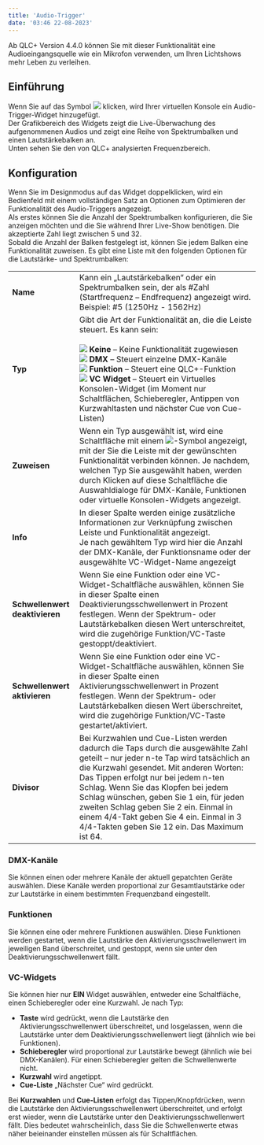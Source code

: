 ```yaml
---
title: 'Audio-Trigger'
date: '03:46 22-08-2023'
---
```


Ab QLC+ Version 4.4.0 können Sie mit dieser Funktionalität eine Audioeingangsquelle wie ein Mikrofon verwenden, um Ihren Lichtshows mehr Leben zu verleihen.  

Einführung
------------

Wenn Sie auf das Symbol ![](/basics/audioinput.png) klicken, wird Ihrer virtuellen Konsole ein Audio-Trigger-Widget hinzugefügt.  
Der Grafikbereich des Widgets zeigt die Live-Überwachung des aufgenommenen Audios und zeigt eine Reihe von Spektrumbalken und einen Lautstärkebalken an.  
Unten sehen Sie den von QLC+ analysierten Frequenzbereich.  

Konfiguration
-------------

Wenn Sie im Designmodus auf das Widget doppelklicken, wird ein Bedienfeld mit einem vollständigen Satz an Optionen zum Optimieren der Funktionalität des Audio-Triggers angezeigt.  
Als erstes können Sie die Anzahl der Spektrumbalken konfigurieren, die Sie anzeigen möchten und die Sie während Ihrer Live-Show benötigen. Die akzeptierte Zahl liegt zwischen 5 und 32.  
Sobald die Anzahl der Balken festgelegt ist, können Sie jedem Balken eine Funktionalität zuweisen. Es gibt eine Liste mit den folgenden Optionen für die Lautstärke- und Spektrumbalken:  


|     |     |
| --- | --- |
| **Name** | Kann ein „Lautstärkebalken“ oder ein Spektrumbalken sein, der als #Zahl (Startfrequenz – Endfrequenz) angezeigt wird. Beispiel: #5 (1250Hz - 1562Hz) |
| **Typ** | Gibt die Art der Funktionalität an, die die Leiste steuert. Es kann sein:<br><br>![](/basics/uncheck.png) **Keine** – Keine Funktionalität zugewiesen<br>![](/basics/intensity.png) **DMX** – Steuert einzelne DMX-Kanäle<br>![](/basics/function.png) **Funktion** – Steuert eine QLC+-Funktion<br>![](/basics/virtualconsole.png) **VC Widget** – Steuert ein Virtuelles Konsolen-Widget (im Moment nur Schaltflächen, Schieberegler, Antippen von Kurzwahltasten und nächster Cue von Cue-Listen) |
| **Zuweisen** | Wenn ein Typ ausgewählt ist, wird eine Schaltfläche mit einem ![](/basics/attach.png)-Symbol angezeigt, mit der Sie die Leiste mit der gewünschten Funktionalität verbinden können. Je nachdem, welchen Typ Sie ausgewählt haben, werden durch Klicken auf diese Schaltfläche die Auswahldialoge für DMX-Kanäle, Funktionen oder virtuelle Konsolen-Widgets angezeigt. |
| **Info** | In dieser Spalte werden einige zusätzliche Informationen zur Verknüpfung zwischen Leiste und Funktionalität angezeigt.  <br>Je nach gewähltem Typ wird hier die Anzahl der DMX-Kanäle, der Funktionsname oder der ausgewählte VC-Widget-Name angezeigt |
| **Schwellenwert deaktivieren** | Wenn Sie eine Funktion oder eine VC-Widget-Schaltfläche auswählen, können Sie in dieser Spalte einen Deaktivierungsschwellenwert in Prozent festlegen. Wenn der Spektrum- oder Lautstärkebalken diesen Wert unterschreitet, wird die zugehörige Funktion/VC-Taste gestoppt/deaktiviert. |
| **Schwellenwert aktivieren** | Wenn Sie eine Funktion oder eine VC-Widget-Schaltfläche auswählen, können Sie in dieser Spalte einen Aktivierungsschwellenwert in Prozent festlegen. Wenn der Spektrum- oder Lautstärkebalken diesen Wert überschreitet, wird die zugehörige Funktion/VC-Taste gestartet/aktiviert. |
| **Divisor** | Bei Kurzwahlen und Cue-Listen werden dadurch die Taps durch die ausgewählte Zahl geteilt – nur jeder n-te Tap wird tatsächlich an die Kurzwahl gesendet. Mit anderen Worten: Das Tippen erfolgt nur bei jedem n-ten Schlag. Wenn Sie das Klopfen bei jedem Schlag wünschen, geben Sie 1 ein, für jeden zweiten Schlag geben Sie 2 ein. Einmal in einem 4/4-Takt geben Sie 4 ein. Einmal in 3 4/4-Takten geben Sie 12 ein. Das Maximum ist 64. |

### DMX-Kanäle

Sie können einen oder mehrere Kanäle der aktuell gepatchten Geräte auswählen. Diese Kanäle werden proportional zur Gesamtlautstärke oder zur Lautstärke in einem bestimmten Frequenzband eingestellt.

### Funktionen

Sie können eine oder mehrere Funktionen auswählen. Diese Funktionen werden gestartet, wenn die Lautstärke den Aktivierungsschwellenwert im jeweiligen Band überschreitet, und gestoppt, wenn sie unter den Deaktivierungsschwellenwert fällt.

### VC-Widgets

Sie können hier nur **EIN** Widget auswählen, entweder eine Schaltfläche, einen Schieberegler oder eine Kurzwahl. Je nach Typ:

* **Taste** wird gedrückt, wenn die Lautstärke den Aktivierungsschwellenwert überschreitet, und losgelassen, wenn die Lautstärke unter dem Deaktivierungsschwellenwert liegt (ähnlich wie bei Funktionen).
* **Schieberegler** wird proportional zur Lautstärke bewegt (ähnlich wie bei DMX-Kanälen). Für einen Schieberegler gelten die Schwellenwerte nicht.
* **Kurzwahl** wird angetippt.
* **Cue-Liste** „Nächster Cue“ wird gedrückt.

Bei **Kurzwahlen** und **Cue-Listen** erfolgt das Tippen/Knopfdrücken, wenn die Lautstärke den Aktivierungsschwellenwert überschreitet, und erfolgt erst wieder, wenn die Lautstärke unter den Deaktivierungsschwellenwert fällt. Dies bedeutet wahrscheinlich, dass Sie die Schwellenwerte etwas näher beieinander einstellen müssen als für Schaltflächen.